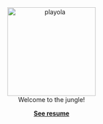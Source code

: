 <div align="center" dir="col">
  <a href="https://playolaizq.com">
    <img
      src="https://drive.google.com/uc?export=view&id=1RbnksVqI3gBZqCT7JG4mCmSt1ShDfOZK"
      alt="playola"
      width="200"
    />
  </a>
  <br />
  <span>
    Welcome to the jungle!
  </span>
  <br />
  <p>
    <b>
      <a href="https://playolaizq.com">
        See resume
      </a>
    </b>
  </p>
</div>
